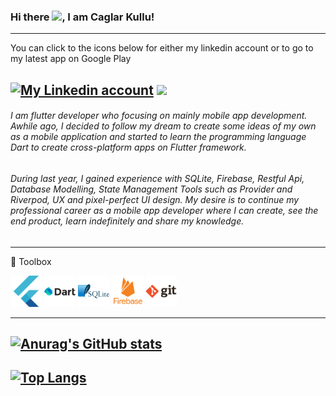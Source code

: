 
### Hi there <img src="https://raw.githubusercontent.com/MartinHeinz/MartinHeinz/master/wave.gif" width="30px">, I am Caglar Kullu!
---

You can click to the icons below for either my linkedin account or to go to my latest app on Google Play 

 [![My Linkedin account](https://img.shields.io/badge/LinkedIn-0077B5?style=for-the-badge&logo=linkedin&logoColor=white)](https://www.linkedin.com/in/caglar-kullu-b23085163/) [<img src="https://user-images.githubusercontent.com/97615706/186714357-d2154cbf-53e0-4132-9b95-e0768dd5066c.png" width="50"/>](https://play.google.com/store/apps/details?id=com.ctksoftware.feedly) 
---
###### I am flutter developer who focusing on mainly mobile app development. Awhile ago, I decided to follow my dream to create some ideas of my own as a mobile application and started to learn the programming language Dart to create cross-platform apps on Flutter framework. 

###### During last year, I gained experience with SQLite, Firebase, Restful Api, Database Modelling, State Management Tools such as Provider and Riverpod, UX and pixel-perfect UI design. My desire is to continue my professional career as a mobile app developer where I can create, see the end product, learn indefinitely and share my knowledge.
---
🧰 Toolbox

<img src="https://github.com/devicons/devicon/blob/master/icons/flutter/flutter-original.svg" alt="Flutter" width="50" height="50"/>  <img src="https://github.com/devicons/devicon/blob/master/icons/dart/dart-original-wordmark.svg" alt="Dart" width="50" height="50"/>  <img src="https://github.com/devicons/devicon/blob/master/icons/sqlite/sqlite-original-wordmark.svg" alt="SQlite" width="50" height="50"/>  <img src="https://github.com/devicons/devicon/blob/master/icons/firebase/firebase-plain-wordmark.svg" alt="Firebase" width="50" height="50"/>
  <img src="https://github.com/devicons/devicon/blob/master/icons/git/git-original-wordmark.svg" alt="Git" width="50" height="50"/>
  
---
[![Anurag's GitHub stats](https://github-readme-stats.vercel.app/api?username=CaglarKullu)](https://github.com/anuraghazra/github-readme-stats)
---
[![Top Langs](https://github-readme-stats.vercel.app/api/top-langs/?username=anuraghazra)](https://github.com/anuraghazra/github-readme-stats)
---
<!--
**CaglarKullu/CaglarKullu** is a ✨ _special_ ✨ repository because its `README.md` (this file) appears on your GitHub profile.

Here are some ideas to get you started:

- 🔭 I’m currently working on ...
- 🌱 I’m currently learning ...
- 👯 I’m looking to collaborate on ...
- 🤔 I’m looking for help with ...
- 💬 Ask me about ...
- 📫 How to reach me: ...
- 😄 Pronouns: ...
- ⚡ Fun fact: ...
-->
